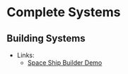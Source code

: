 # Complete Systems

## Building Systems

- Links:
  - [Space Ship Builder Demo](https://www.youtube.com/watch?v=fMa5HHg09RE)
